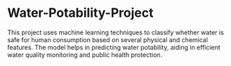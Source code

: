 # Water-Potability-Project
This project uses machine learning techniques to classify whether water is safe for human consumption based on several physical and chemical features. The model helps in predicting water potability, aiding in efficient water quality monitoring and public health protection.

